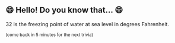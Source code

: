 ## :smile: Hello! Do you know that... :smile:
32 is the freezing point of water at sea level in degrees Fahrenheit.

<sup>(come back in 5 minutes for the next trivia)<sup>
